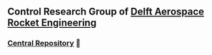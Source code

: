 ## Control Research Group of [Delft Aerospace Rocket Engineering](https://dare.tudelft.nl/)

### [Central Repository](https://github.com/DARE-Control-Research-Group) :european_castle: 
